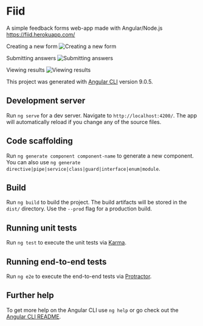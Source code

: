 # Fiid
A simple feedback forms web-app made with Angular/Node.js 
https://fiid.herokuapp.com/

Creating a new form
![Creating a new form](https://i.ibb.co/DV09ffB/85-U2-ZSa-Bvu.gif)

Submitting answers
![Submitting answers](https://i.ibb.co/ZXk6q7Z/U9-Vx-Yjaqq-L.gif)

Viewing results
![Viewing results](https://i.ibb.co/7yHYd7h/DI7f-WUHu0e.gif)








This project was generated with [Angular CLI](https://github.com/angular/angular-cli) version 9.0.5.

## Development server

Run `ng serve` for a dev server. Navigate to `http://localhost:4200/`. The app will automatically reload if you change any of the source files.

## Code scaffolding

Run `ng generate component component-name` to generate a new component. You can also use `ng generate directive|pipe|service|class|guard|interface|enum|module`.

## Build

Run `ng build` to build the project. The build artifacts will be stored in the `dist/` directory. Use the `--prod` flag for a production build.

## Running unit tests

Run `ng test` to execute the unit tests via [Karma](https://karma-runner.github.io).

## Running end-to-end tests

Run `ng e2e` to execute the end-to-end tests via [Protractor](http://www.protractortest.org/).

## Further help

To get more help on the Angular CLI use `ng help` or go check out the [Angular CLI README](https://github.com/angular/angular-cli/blob/master/README.md).
